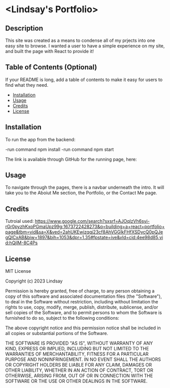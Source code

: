 # <Lindsay's Portfolio>

## Description

This site was created as a means to condense all of my prjects into one easy site to browse. I wanted a user to have a simple experience on my site, and built the page with React to provide it!


## Table of Contents (Optional)

If your README is long, add a table of contents to make it easy for users to find what they need.

- [Installation](#installation)
- [Usage](#usage)
- [Credits](#credits)
- [License](#license)

## Installation

To run the app from the backend:

-run command npm install
-run command npm start

The link is available through GitHub for the running page, here: 

## Usage

To navigate through the pages, there is a navbar underneath the intro. It will take you to the Aboiut Me section, the Portfolio, or the Contact Me page.

## Credits

Tutroial used: https://www.google.com/search?sxsrf=AJOqlzVh6syi-rGr0pyzhKxoPGmaUpz99g:1673722428273&q=building+a+react+portfolio+page&tbm=vid&sa=X&ved=2ahUKEwjzqqj23cf8AhVGGlkFHfXSDycQ0pQJegQICxAB&biw=1897&bih=1053&dpr=1.35#fpstate=ive&vld=cid:4ee98d85,vid:hQjlM-8C4Ps

## License

MIT License

Copyright (c) 2023 Lindsay

Permission is hereby granted, free of charge, to any person obtaining a copy
of this software and associated documentation files (the "Software"), to deal
in the Software without restriction, including without limitation the rights
to use, copy, modify, merge, publish, distribute, sublicense, and/or sell
copies of the Software, and to permit persons to whom the Software is
furnished to do so, subject to the following conditions:

The above copyright notice and this permission notice shall be included in all
copies or substantial portions of the Software.

THE SOFTWARE IS PROVIDED "AS IS", WITHOUT WARRANTY OF ANY KIND, EXPRESS OR
IMPLIED, INCLUDING BUT NOT LIMITED TO THE WARRANTIES OF MERCHANTABILITY,
FITNESS FOR A PARTICULAR PURPOSE AND NONINFRINGEMENT. IN NO EVENT SHALL THE
AUTHORS OR COPYRIGHT HOLDERS BE LIABLE FOR ANY CLAIM, DAMAGES OR OTHER
LIABILITY, WHETHER IN AN ACTION OF CONTRACT, TORT OR OTHERWISE, ARISING FROM,
OUT OF OR IN CONNECTION WITH THE SOFTWARE OR THE USE OR OTHER DEALINGS IN THE
SOFTWARE.


